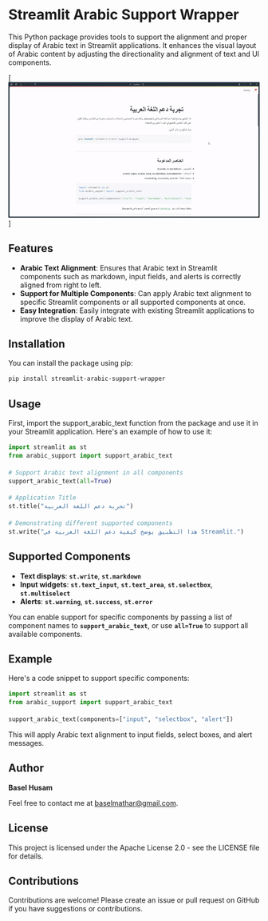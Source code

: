 # Streamlit Arabic Support Wrapper

This Python package provides tools to support the alignment and proper display of Arabic text in Streamlit applications. It enhances the visual layout of Arabic content by adjusting the directionality and alignment of text and UI components.

[![APP DEMO](assets/demo.gif)]

## Features

- **Arabic Text Alignment**: Ensures that Arabic text in Streamlit components such as markdown, input fields, and alerts is correctly aligned from right to left.
- **Support for Multiple Components**: Can apply Arabic text alignment to specific Streamlit components or all supported components at once.
- **Easy Integration**: Easily integrate with existing Streamlit applications to improve the display of Arabic text.

## Installation

You can install the package using pip:

```bash
pip install streamlit-arabic-support-wrapper
```

## Usage
First, import the support_arabic_text function from the package and use it in your Streamlit application. Here's an example of how to use it:

```python
import streamlit as st
from arabic_support import support_arabic_text

# Support Arabic text alignment in all components
support_arabic_text(all=True)

# Application Title
st.title("تجربة دعم اللغة العربية")

# Demonstrating different supported components
st.write("هذا التطبيق يوضح كيفية دعم اللغة العربية في Streamlit.")
```

## Supported Components

- **Text displays**: **`st.write`**, **`st.markdown`**
- **Input widgets**: **`st.text_input`**, **`st.text_area`**, **`st.selectbox`**, **`st.multiselect`**
- **Alerts**: **`st.warning`**, **`st.success`**, **`st.error`**


You can enable support for specific components by passing a list of component names to **`support_arabic_text`**, or use **`all=True`** to support all available components.

## Example
Here's a code snippet to support specific components:

```python
import streamlit as st
from arabic_support import support_arabic_text

support_arabic_text(components=["input", "selectbox", "alert"])
```
This will apply Arabic text alignment to input fields, select boxes, and alert messages.

## Author

**Basel Husam**

Feel free to contact me at baselmathar@gmail.com.


## License
This project is licensed under the Apache License 2.0 - see the LICENSE file for details.

## Contributions
Contributions are welcome! Please create an issue or pull request on GitHub if you have suggestions or contributions.
